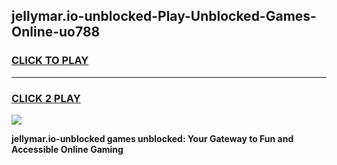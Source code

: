 
## jellymar.io-unblocked-Play-Unblocked-Games-Online-uo788
<h3>
<a href="https://premium76.site?title=jellymar.io-unblocked&ref=25A">CLICK TO PLAY</a></h3>
<hr>

<h3>
<a href="https://premium76.site?title=jellymar.io-unblocked&ref=25A">CLICK 2 PLAY</a>
  
</h3>

<a href="https://premium76.site?title=jellymar.io-unblocked&ref=25A"><img src="https://clearcache.store/games.png"></a>


**jellymar.io-unblocked games unblocked: Your Gateway to Fun and Accessible Online Gaming**
